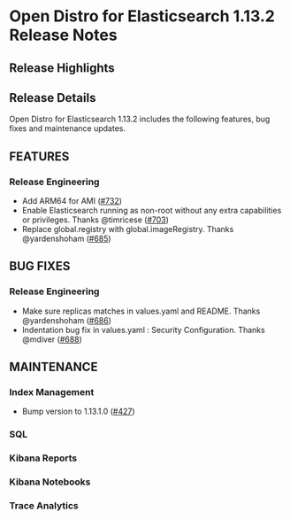 # Open Distro for Elasticsearch 1.13.2 Release Notes

## Release Highlights

## Release Details
Open Distro for Elasticsearch 1.13.2 includes the following features, bug fixes and maintenance updates.

## FEATURES

### Release Engineering
* Add ARM64 for AMI ([#732](https://github.com/opendistro-for-elasticsearch/opendistro-build/pull/732))
* Enable Elasticsearch running as non-root without any extra capabilities or privileges. Thanks @timricese ([#703](https://github.com/opendistro-for-elasticsearch/opendistro-build/pull/703))
* Replace global.registry with global.imageRegistry. Thanks @yardenshoham ([#685](https://github.com/opendistro-for-elasticsearch/opendistro-build/pull/685))

## BUG FIXES

### Release Engineering
* Make sure replicas matches in values.yaml and README. Thanks @yardenshoham ([#686](https://github.com/opendistro-for-elasticsearch/opendistro-build/pull/686))
* Indentation bug fix in values.yaml : Security Configuration. Thanks @mdiver ([#688](https://github.com/opendistro-for-elasticsearch/opendistro-build/pull/688))



## MAINTENANCE

### Index Management
* Bump version to 1.13.1.0 ([#427](https://github.com/opendistro-for-elasticsearch/index-management/pull/427))

### SQL

### Kibana Reports

### Kibana Notebooks

### Trace Analytics


